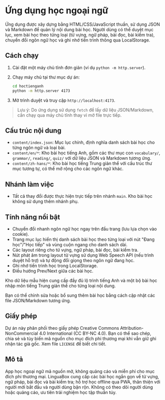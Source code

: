 # Ứng dụng học ngoại ngữ

Ứng dụng được xây dựng bằng HTML/CSS/JavaScript thuần, sử dụng JSON và Markdown để quản lý nội dung bài học. Người dùng có thể duyệt mục lục, xem bài học theo từng loại (từ vựng, ngữ pháp, bài đọc, bài kiểm tra), chuyển đổi ngôn ngữ học và ghi nhớ tiến trình thông qua LocalStorage.

## Cách chạy

1. Cài đặt một máy chủ tĩnh đơn giản (ví dụ `python -m http.server`).
2. Chạy máy chủ tại thư mục dự án:

   ```bash
   cd hoctienganh
   python -m http.server 4173
   ```

3. Mở trình duyệt và truy cập `http://localhost:4173`.

> Lưu ý: Do ứng dụng sử dụng `fetch` để lấy dữ liệu JSON/Markdown, cần chạy qua máy chủ tĩnh thay vì mở file trực tiếp.

## Cấu trúc nội dung

- `content/index.json`: Mục lục chính, định nghĩa danh sách bài học cho từng ngôn ngữ và loại bài.
- `content/en/*`: Kho bài học tiếng Anh, gồm các thư mục con `vocabulary/`, `grammar/`, `reading/`, `quiz/` với dữ liệu JSON và Markdown tương ứng.
- `content/zh-hans/*`: Kho bài học tiếng Trung giản thể với cấu trúc thư mục tương tự, có thể mở rộng cho các ngôn ngữ khác.

## Nhánh làm việc

- Tất cả thay đổi được thực hiện trực tiếp trên nhánh `main`. Kho bài học không sử dụng thêm nhánh phụ.

## Tính năng nổi bật

- Chuyển đổi nhanh ngôn ngữ học ngay trên đầu trang (lưu lựa chọn vào cookie).
- Trang mục lục hiển thị danh sách bài học theo từng loại với nút "Đang học"/"Học tiếp" và vùng cuộn ngang cho danh sách dài.
- Các layout riêng cho từ vựng, ngữ pháp, bài đọc, bài kiểm tra.
- Nút phát âm trong layout từ vựng sử dụng Web Speech API (nếu trình duyệt hỗ trợ) và tự động đổi giọng theo ngôn ngữ đang học.
- Ghi nhớ tiến trình học trong LocalStorage.
- Điều hướng Prev/Next giữa các bài học.

Kho dữ liệu mẫu hiện cung cấp đầy đủ lộ trình tiếng Anh và một bộ bài học nhập môn tiếng Trung giản thể cho từng loại nội dung.

Bạn có thể chỉnh sửa hoặc bổ sung thêm bài học bằng cách cập nhật các file JSON/Markdown tương ứng.

## Giấy phép

Dự án này phân phối theo giấy phép Creative Commons Attribution-NonCommercial 4.0 International (CC BY-NC 4.0). Bạn có thể sao chép, chia sẻ và tùy biến mã nguồn cho mục đích phi thương mại khi vẫn giữ ghi nhận tác giả gốc. Xem file `LICENSE` để biết chi tiết.

## Mô tả

App học ngoại ngữ mã nguồn mở, không quảng cáo và miễn phí cho mục đích phi thương mại. LinguaBox cung cấp các bài học ngắn gọn về từ vựng, ngữ pháp, bài đọc và bài kiểm tra; hỗ trợ học offline qua PWA, thân thiện với người mới bắt đầu và người dùng bận rộn. Không có theo dõi người dùng hoặc quảng cáo, ưu tiên trải nghiệm học tập thuần túy.
